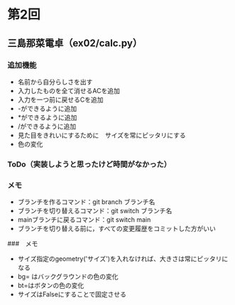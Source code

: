 # 第2回
## 三島那菜電卓（ex02/calc.py）
### 追加機能
- 名前から自分らしさを出す
- 入力したものを全て消せるACを追加
- 入力を一つ前に戻せるCを追加
- -ができるように追加
- *ができるように追加
- /ができるように追加
-  見た目をきれいにするために　サイズを常にピッタリにする
- 色の変化


### ToDo（実装しようと思ったけど時間がなかった）



### メモ
- ブランチを作るコマンド：git branch ブランチ名
- ブランチを切り替えるコマンド：git switch ブランチ名
- mainブランチに戻るコマンド：git switch main
- ブランチを切り替える前に，すべての変更履歴をコミットした方がいい


###　メモ
- サイズ指定のgeometry('サイズ')を入れなければ、大きさは常にピッタリになる
- bg= はバックグラウンドの色の変化
- bt=はボタンの色の変化
- サイズはFalseにすることで固定させる